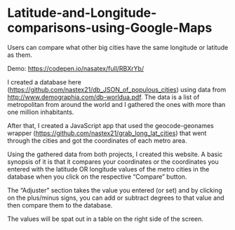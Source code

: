 # Latitude-and-Longitude-comparisons-using-Google-Maps
Users can compare what other big cities have the same longitude or latitude as them.


Demo: https://codepen.io/nasatex/full/RBXrYb/

I created a database here (https://github.com/nastex21/db_JSON_of_populous_cities) using data from http://www.demographia.com/db-worldua.pdf. The data is a list of metropolitan from around the world and I gathered the ones with more than one million inhabitants. 

After that, I created a JavaScript app that used the geocode-geonames wrapper (https://github.com/nastex21/grab_long_lat_cities) that went through the cities and got the coordinates of each metro area.

Using the gathered data from both projects, I created this website. A basic synopsis of it is that it compares your coordinates or the coordinates you entered with the latitude OR longitude values of the metro cities in the database when you click on the respective “Compare” button.

The “Adjuster” section takes the value you entered (or set) and by clicking on the plus/minus signs, you can add or subtract degrees to that value and then compare them to the database.

The values will be spat out in a table on the right side of the screen.
